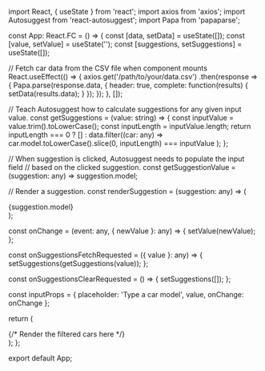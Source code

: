 import React, { useState } from 'react';
import axios from 'axios';
import Autosuggest from 'react-autosuggest';
import Papa from 'papaparse';

const App: React.FC = () => {
  const [data, setData] = useState([]);
  const [value, setValue] = useState('');
  const [suggestions, setSuggestions] = useState([]);

  // Fetch car data from the CSV file when component mounts
  React.useEffect(() => {
    axios.get('/path/to/your/data.csv')
      .then(response => {
        Papa.parse(response.data, {
          header: true,
          complete: function(results) {
            setData(results.data);
          }
        });
      });
  }, []);

  // Teach Autosuggest how to calculate suggestions for any given input value.
  const getSuggestions = (value: string) => {
    const inputValue = value.trim().toLowerCase();
    const inputLength = inputValue.length;
    return inputLength === 0 ? [] : data.filter((car: any) =>
      car.model.toLowerCase().slice(0, inputLength) === inputValue
    );
  };

  // When suggestion is clicked, Autosuggest needs to populate the input field
  // based on the clicked suggestion.
  const getSuggestionValue = (suggestion: any) => suggestion.model;

  // Render a suggestion.
  const renderSuggestion = (suggestion: any) => (
    <div>
      {suggestion.model}
    </div>
  );

  const onChange = (event: any, { newValue }: any) => {
    setValue(newValue);
  };

  const onSuggestionsFetchRequested = ({ value }: any) => {
    setSuggestions(getSuggestions(value));
  };

  const onSuggestionsClearRequested = () => {
    setSuggestions([]);
  };

  const inputProps = {
    placeholder: 'Type a car model',
    value,
    onChange: onChange
  };

  return (
    <div>
      <Autosuggest
        suggestions={suggestions}
        onSuggestionsFetchRequested={onSuggestionsFetchRequested}
        onSuggestionsClearRequested={onSuggestionsClearRequested}
        getSuggestionValue={getSuggestionValue}
        renderSuggestion={renderSuggestion}
        inputProps={inputProps}
      />
      {/* Render the filtered cars here */}
    </div>
  );
};

export default App;
